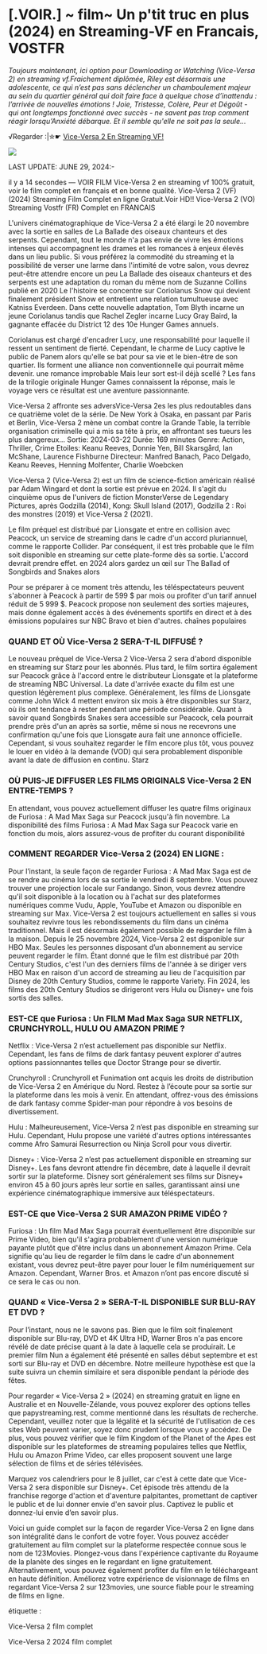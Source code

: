 # [.VOIR.] ~ film~ Un p'tit truc en plus (2024) en Streaming-VF en Francais, VOSTFR

<i>Toujours maintenant, ici option pour Downloading or Watching (Vice-Versa 2) en streaming vf.Fraichement diplômée, Riley est désormais une adolescente, ce qui n’est pas sans déclencher un chamboulement majeur au sein du quartier général qui doit faire face à quelque chose d’inattendu : l’arrivée de nouvelles émotions ! Joie, Tristesse, Colère, Peur et Dégoût - qui ont longtemps fonctionné avec succès - ne savent pas trop comment réagir lorsqu’Anxiété débarque. Et il semble qu'elle ne soit pas la seule...</i>

√Regarder :|✮☛ [Vice-Versa 2 En Streaming VF!](https://dmovie.fun/movie/1022789/inside-out-2?gibus)

<a href="https://dmovie.fun/movie/1022789/inside-out-2?gtbus"><img src="https://static.wixstatic.com/media/b249f9_adac8f70fb3f45b88691696c77de18f3~mv2.gif"></a>

LAST UPDATE: JUNE 29, 2024:-

il y a 14 secondes — VOIR FILM Vice-Versa 2 en streaming vf 100% gratuit, voir le film complet en français et en bonne qualité. Vice-Versa 2 (VF) (2024) Streaming Film Complet en ligne Gratuit.Voir HD!! Vice-Versa 2 (VO) Streaming Vostfr (FR) Complet en FRANCAIS

L'univers cinématographique de Vice-Versa 2 a été élargi le 20 novembre avec la sortie en salles de La Ballade des oiseaux chanteurs et des serpents. Cependant, tout le monde n'a pas envie de vivre les émotions intenses qui accompagnent les drames et les romances à enjeux élevés dans un lieu public. Si vous préférez la commodité du streaming et la possibilité de verser une larme dans l'intimité de votre salon, vous devrez peut-être attendre encore un peu La Ballade des oiseaux chanteurs et des serpents est une adaptation du roman du même nom de Suzanne Collins publié en 2020 Le l'histoire se concentre sur Coriolanus Snow qui devient finalement président Snow et entretient une relation tumultueuse avec Katniss Everdeen. Dans cette nouvelle adaptation, Tom Blyth incarne un jeune Coriolanus tandis que Rachel Zegler incarne Lucy Gray Baird, la gagnante effacée du District 12 des 10e Hunger Games annuels.

Coriolanus est chargé d'encadrer Lucy, une responsabilité pour laquelle il ressent un sentiment de fierté. Cependant, le charme de Lucy captive le public de Panem alors qu'elle se bat pour sa vie et le bien-être de son quartier. Ils forment une alliance non conventionnelle qui pourrait même devenir. une romance improbable Mais leur sort est-il déjà scellé ? Les fans de la trilogie originale Hunger Games connaissent la réponse, mais le voyage vers ce résultat est une aventure passionnante.

Vice-Versa 2 affronte ses adversVice-Versa 2es les plus redoutables dans ce quatrième volet de la série. De New York à Osaka, en passant par Paris et Berlin, Vice-Versa 2 mène un combat contre la Grande Table, la terrible organisation criminelle qui a mis sa tête à prix, en affrontant ses tueurs les plus dangereux... Sortie: 2024-03-22 Durée: 169 minutes Genre: Action, Thriller, Crime Etoiles: Keanu Reeves, Donnie Yen, Bill Skarsgård, Ian McShane, Laurence Fishburne Directeur: Manfred Banach, Paco Delgado, Keanu Reeves, Henning Molfenter, Charlie Woebcken

Vice-Versa 2 (Vice-Versa 2) est un film de science-fiction américain réalisé par Adam Wingard et dont la sortie est prévue en 2024. Il s'agit du cinquième opus de l'univers de fiction MonsterVerse de Legendary Pictures, après Godzilla (2014), Kong: Skull Island (2017), Godzilla 2 : Roi des monstres (2019) et Vice-Versa 2 (2021).

Le film préquel est distribué par Lionsgate et entre en collision avec Peacock, un service de streaming dans le cadre d'un accord pluriannuel, comme le rapporte Collider. Par conséquent, il est très probable que le film soit disponible en streaming sur cette plate-forme dès sa sortie. L'accord devrait prendre effet. en 2024 alors gardez un œil sur The Ballad of Songbirds and Snakes alors

Pour se préparer à ce moment très attendu, les téléspectateurs peuvent s'abonner à Peacock à partir de 599 $ par mois ou profiter d'un tarif annuel réduit de 5 999 $. Peacock propose non seulement des sorties majeures, mais donne également accès à des événements sportifs en direct et à des émissions populaires sur NBC Bravo et bien d'autres. chaînes populaires

### QUAND ET OÙ Vice-Versa 2 SERA-T-IL DIFFUSÉ ?

Le nouveau préquel de Vice-Versa 2 Vice-Versa 2 sera d'abord disponible en streaming sur Starz pour les abonnés. Plus tard, le film sortira également sur Peacock grâce à l'accord entre le distributeur Lionsgate et la plateforme de streaming NBC Universal. La date d'arrivée exacte du film est une question légèrement plus complexe. Généralement, les films de Lionsgate comme John Wick 4 mettent environ six mois à être disponibles sur Starz, où ils ont tendance à rester pendant une période considérable. Quant à savoir quand Songbirds Snakes sera accessible sur Peacock, cela pourrait prendre près d'un an après sa sortie, même si nous ne recevrons une confirmation qu'une fois que Lionsgate aura fait une annonce officielle. Cependant, si vous souhaitez regarder le film encore plus tôt, vous pouvez le louer en vidéo à la demande (VOD) qui sera probablement disponible avant la date de diffusion en continu. Starz

### OÙ PUIS-JE DIFFUSER LES FILMS ORIGINALS Vice-Versa 2 EN ENTRE-TEMPS ?

En attendant, vous pouvez actuellement diffuser les quatre films originaux de Furiosa : A Mad Max Saga sur Peacock jusqu'à fin novembre. La disponibilité des films Furiosa : A Mad Max Saga sur Peacock varie en fonction du mois, alors assurez-vous de profiter du courant disponibilité

### COMMENT REGARDER Vice-Versa 2 (2024) EN LIGNE :

Pour l’instant, la seule façon de regarder Furiosa : A Mad Max Saga est de se rendre au cinéma lors de sa sortie le vendredi 8 septembre. Vous pouvez trouver une projection locale sur Fandango. Sinon, vous devrez attendre qu'il soit disponible à la location ou à l'achat sur des plateformes numériques comme Vudu, Apple, YouTube et Amazon ou disponible en streaming sur Max. Vice-Versa 2 est toujours actuellement en salles si vous souhaitez revivre tous les rebondissements du film dans un cinéma traditionnel. Mais il est désormais également possible de regarder le film à la maison. Depuis le 25 novembre 2024, Vice-Versa 2 est disponible sur HBO Max. Seules les personnes disposant d’un abonnement au service peuvent regarder le film. Étant donné que le film est distribué par 20th Century Studios, c'est l'un des derniers films de l'année à se diriger vers HBO Max en raison d'un accord de streaming au lieu de l'acquisition par Disney de 20th Century Studios, comme le rapporte Variety. Fin 2024, les films des 20th Century Studios se dirigeront vers Hulu ou Disney+ une fois sortis des salles.

### EST-CE que Furiosa : Un FILM Mad Max Saga SUR NETFLIX, CRUNCHYROLL, HULU OU AMAZON PRIME ?

Netflix : Vice-Versa 2 n’est actuellement pas disponible sur Netflix. Cependant, les fans de films de dark fantasy peuvent explorer d'autres options passionnantes telles que Doctor Strange pour se divertir.

Crunchyroll : Crunchyroll et Funimation ont acquis les droits de distribution de Vice-Versa 2 en Amérique du Nord. Restez à l’écoute pour sa sortie sur la plateforme dans les mois à venir. En attendant, offrez-vous des émissions de dark fantasy comme Spider-man pour répondre à vos besoins de divertissement.

Hulu : Malheureusement, Vice-Versa 2 n’est pas disponible en streaming sur Hulu. Cependant, Hulu propose une variété d'autres options intéressantes comme Afro Samurai Resurrection ou Ninja Scroll pour vous divertir.

Disney+ : Vice-Versa 2 n’est pas actuellement disponible en streaming sur Disney+. Les fans devront attendre fin décembre, date à laquelle il devrait sortir sur la plateforme. Disney sort généralement ses films sur Disney+ environ 45 à 60 jours après leur sortie en salles, garantissant ainsi une expérience cinématographique immersive aux téléspectateurs.

### EST-CE que Vice-Versa 2 SUR AMAZON PRIME VIDÉO ?

Furiosa : Un film Mad Max Saga pourrait éventuellement être disponible sur Prime Video, bien qu'il s'agira probablement d'une version numérique payante plutôt que d'être inclus dans un abonnement Amazon Prime. Cela signifie qu'au lieu de regarder le film dans le cadre d'un abonnement existant, vous devrez peut-être payer pour louer le film numériquement sur Amazon. Cependant, Warner Bros. et Amazon n’ont pas encore discuté si ce sera le cas ou non.

### QUAND « Vice-Versa 2 » SERA-T-IL DISPONIBLE SUR BLU-RAY ET DVD ?

Pour l’instant, nous ne le savons pas. Bien que le film soit finalement disponible sur Blu-ray, DVD et 4K Ultra HD, Warner Bros n'a pas encore révélé de date précise quant à la date à laquelle cela se produirait. Le premier film Nun a également été présenté en salles début septembre et est sorti sur Blu-ray et DVD en décembre. Notre meilleure hypothèse est que la suite suivra un chemin similaire et sera disponible pendant la période des fêtes.

Pour regarder « Vice-Versa 2 » (2024) en streaming gratuit en ligne en Australie et en Nouvelle-Zélande, vous pouvez explorer des options telles que papystreaming.rest, comme mentionné dans les résultats de recherche. Cependant, veuillez noter que la légalité et la sécurité de l'utilisation de ces sites Web peuvent varier, soyez donc prudent lorsque vous y accédez. De plus, vous pouvez vérifier que le film Kingdom of the Planet of the Apes est disponible sur les plateformes de streaming populaires telles que Netflix, Hulu ou Amazon Prime Video, car elles proposent souvent une large sélection de films et de séries télévisées.

Marquez vos calendriers pour le 8 juillet, car c'est à cette date que Vice-Versa 2 sera disponible sur Disney+. Cet épisode très attendu de la franchise regorge d'action et d'aventure palpitantes, promettant de captiver le public et de lui donner envie d'en savoir plus. Captivez le public et donnez-lui envie d’en savoir plus.

Voici un guide complet sur la façon de regarder Vice-Versa 2 en ligne dans son intégralité dans le confort de votre foyer. Vous pouvez accéder gratuitement au film complet sur la plateforme respectée connue sous le nom de 123Movies. Plongez-vous dans l'expérience captivante du Royaume de la planète des singes en le regardant en ligne gratuitement. Alternativement, vous pouvez également profiter du film en le téléchargeant en haute définition. Améliorez votre expérience de visionnage de films en regardant Vice-Versa 2 sur 123movies, une source fiable pour le streaming de films en ligne. 

étiquette :

Vice-Versa 2 film complet

Vice-Versa 2 2024 film complet
